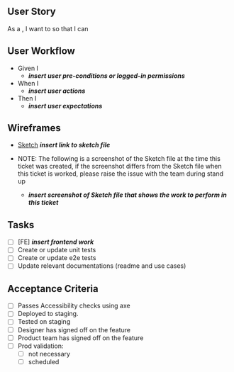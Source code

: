 ## User Story
As a <user>, I want to <do something> so that I can <accomplish a goal>

## User Workflow
- Given I
    - **_insert user pre-conditions or logged-in permissions_**
- When I
    - **_insert user actions_**
- Then I
    - **_insert user expectations_**
  
## Wireframes
- [Sketch]() **_insert link to sketch file_**
- NOTE: The following is a screenshot of the Sketch file at the time this ticket was created, if the screenshot differs from the Sketch file when this ticket is worked, please raise the issue with the team during stand up

  - **_insert screenshot of Sketch file that shows the work to perform in this ticket_**

## Tasks
- [ ] [FE] **_insert frontend work_**
- [ ] Create or update unit tests
- [ ] Create or update e2e tests
- [ ] Update relevant documentations (readme and use cases)

## Acceptance Criteria
- [ ] Passes Accessibility checks using axe
- [ ] Deployed to staging.
- [ ] Tested on staging
- [ ] Designer has signed off on the feature
- [ ] Product team has signed off on the  feature
- [ ] Prod validation:
  - [ ] not necessary
  - [ ] scheduled
